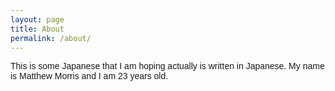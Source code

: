 ```yaml
---
layout: page
title: About
permalink: /about/
---
```

This is some Japanese that I am hoping actually is written in Japanese.
My name is Matthew Morris and I am 23 years old. 

<style>
@font-face {
 font-family: 'Noto Sans JP';
 src: url("C:\Users\matthew.morris.WINTERSISD\Home_OneDrive\OneDrive\Documents\GitHub_Folders\GitHub\Business\morris\_fonts\noto_sans_jp\NotoSansJP-VariableFont_wght.ttf") format('truetype');
}

p{
	font-family: 'Noto Sans JP', sans-serif;
}
</style>